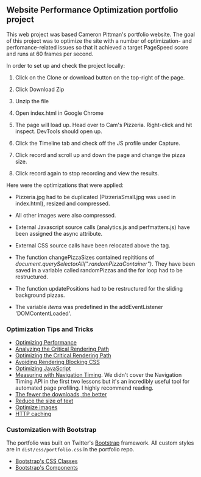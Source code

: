 ## Website Performance Optimization portfolio project

This web project was based Cameron Pittman's portfolio website. The goal of this project was to optimize 
the site with a number of optimization- and perfomance-related issues so that it achieved a target PageSpeed
score and runs at 60 frames per second.

In order to set up and check the project locally:

1) Click on the Clone or download button on the top-right of the page.

2) Click Download Zip

2) Unzip the file

3) Open index.html in Google Chrome

4) The page will load up. Head over to Cam's Pizzeria. Right-click and hit inspect. DevTools should open up.

5) Click the Timeline tab and check off the JS profile under Capture.

6) Click record and scroll up and down the page and change the pizza size.

7) Click record again to stop recording and view the results.

Here were the optimizations that were applied:

* Pizzeria.jpg had to be duplicated (PizzeriaSmall.jpg was used in index.html), resized and compressed.

* All other images were also compressed.

* External Javascript source calls (analytics.js and perfmatters.js) have been assigned the async attribute.

* External CSS source calls have been relocated above the </body> tag.

* The function changePizzaSizes contained repititions of *document.querySelectorAll(".randomPizzaContainer")*. They have been saved in a variable called randomPizzas and the for loop had to be restructured.

* The function updatePositions had to be restructured for the sliding background pizzas.

* The variable *items* was predefined in the addEventListener 'DOMContentLoaded'.

### Optimization Tips and Tricks
* [Optimizing Performance](https://developers.google.com/web/fundamentals/performance/ "web performance")
* [Analyzing the Critical Rendering Path](https://developers.google.com/web/fundamentals/performance/critical-rendering-path/analyzing-crp.html "analyzing crp")
* [Optimizing the Critical Rendering Path](https://developers.google.com/web/fundamentals/performance/critical-rendering-path/optimizing-critical-rendering-path.html "optimize the crp!")
* [Avoiding Rendering Blocking CSS](https://developers.google.com/web/fundamentals/performance/critical-rendering-path/render-blocking-css.html "render blocking css")
* [Optimizing JavaScript](https://developers.google.com/web/fundamentals/performance/critical-rendering-path/adding-interactivity-with-javascript.html "javascript")
* [Measuring with Navigation Timing](https://developers.google.com/web/fundamentals/performance/critical-rendering-path/measure-crp.html "nav timing api"). We didn't cover the Navigation Timing API in the first two lessons but it's an incredibly useful tool for automated page profiling. I highly recommend reading.
* <a href="https://developers.google.com/web/fundamentals/performance/optimizing-content-efficiency/eliminate-downloads.html">The fewer the downloads, the better</a>
* <a href="https://developers.google.com/web/fundamentals/performance/optimizing-content-efficiency/optimize-encoding-and-transfer.html">Reduce the size of text</a>
* <a href="https://developers.google.com/web/fundamentals/performance/optimizing-content-efficiency/image-optimization.html">Optimize images</a>
* <a href="https://developers.google.com/web/fundamentals/performance/optimizing-content-efficiency/http-caching.html">HTTP caching</a>

### Customization with Bootstrap
The portfolio was built on Twitter's <a href="http://getbootstrap.com/">Bootstrap</a> framework. All custom styles are in `dist/css/portfolio.css` in the portfolio repo.

* <a href="http://getbootstrap.com/css/">Bootstrap's CSS Classes</a>
* <a href="http://getbootstrap.com/components/">Bootstrap's Components</a>
